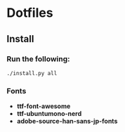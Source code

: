 # Dotfiles

## Install

### Run the following:

```
./install.py all
```

### Fonts

- **ttf-font-awesome**
- **ttf-ubuntumono-nerd**
- **adobe-source-han-sans-jp-fonts**
